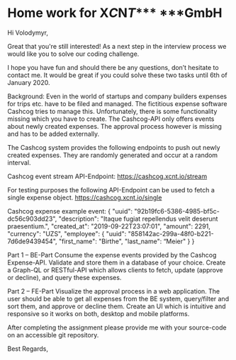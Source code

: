 # Home work for X*C*N*T**** ***GmbH

Hi Volodymyr,

Great that you're still interested! As a next step in the interview process we would like you to solve our coding challenge.

I hope you have fun and should there be any questions, don’t hesitate to contact me.
It would be great if you could solve these two tasks until 6th of January 2020.

Background:
Even in the world of startups and company builders expenses for trips etc. have to be filed and managed.
The fictitious expense software Cashcog tries to manage this. Unfortunately, there is some functionality missing which you have to create.
The Cashcog-API only offers events about newly created expenses. The approval process however is missing and has to be added externally.

The Cashcog system provides the following endpoints to push out newly created expenses.
They are randomly generated and occur at a random interval.

Cashcog event stream API-Endpoint:
https://cashcog.xcnt.io/stream

For testing purposes the following API-Endpoint can be used to fetch a single expense object.
https://cashcog.xcnt.io/single

Cashcog expense example event:
{
    "uuid": "92b19fc6-5386-4985-bf5c-dc56c903dd23",
    "description": "Itaque fugiat repellendus velit deserunt praesentium.",
    "created_at": "2019-09-22T23:07:01",
    "amount": 2291,
    "currency": "UZS",
    "employee": {
        "uuid": "858142ac-299a-48f0-b221-7d6de9439454",
        "first_name": "Birthe",
        "last_name": “Meier"
        }
}

Part 1 – BE-Part
Consume the expense events provided by the Cashcog Expense-API. Validate and store them in a database of your choice.
Create a Graph-QL or RESTful-API which allows clients to fetch, update (approve or decline), and query these expenses.

Part 2 – FE-Part
Visualize the approval process in a web application. The user should be able to get all expenses from the BE system, query/filter
and sort them, and approve or decline them. Create an UI which is intuitive and responsive so it works on both, desktop and mobile platforms.

After completing the assignment please provide me with your source-code on an accessible git repository.

Best Regards,


